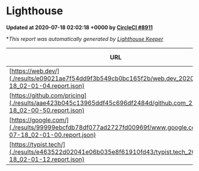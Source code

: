 
# Lighthouse

**Updated at 2020-07-18 02:02:18 +0000 by [CircleCI #8911](https://circleci.com/gh/ItinerisLtd/lighthouse-keeper-example/8911)**

**This report was automatically generated by [Lighthouse Keeper](https://github.com/itinerisltd/lighthouse-keeper)*

| URL | Performance | Accessibility | Best Practices | SEO | PWA | Updated At |
| --- | --- | --- | --- | --- | --- | --- |
| [https://web.dev/](./results/e09021ae7f54dd9f3b549cb0bc165f2b/web.dev_2020-07-18_02-01-04.report.json) | 0.86 | 1 | 1 | 0.99 | 0.96 | 2020-07-18T02:01:04.301Z |
| [https://github.com/pricing](./results/aae423b045c13965ddf45c696df2484d/github.com_2020-07-18_02-00-50.report.json) | 0.68 | 0.96 | 1 | 0.92 | 0.54 | 2020-07-18T02:00:50.714Z |
| [https://google.com/](./results/99999ebcfdb78df077ad2727fd00969f/www.google.com_2020-07-18_02-01-00.report.json) | 0.95 | 0.9 | 1 | 0.85 | 0.54 | 2020-07-18T02:01:00.125Z |
| [https://typist.tech/](./results/e463522d02041e06b035e8f61910fd43/typist.tech_2020-07-18_02-01-12.report.json) | 0.89 | 0.92 | 0.92 | 0.99 | 0.57 | 2020-07-18T02:01:12.949Z |
